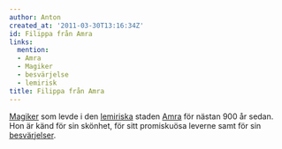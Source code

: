 ```yaml
---
author: Anton
created_at: '2011-03-30T13:16:34Z'
id: Filippa från Amra
links:
  mention:
  - Amra
  - Magiker
  - besvärjelse
  - lemirisk
title: Filippa från Amra
---
```


[Magiker] som levde i den [lemiriska] staden [Amra] för nästan 900 år sedan. Hon är känd för sin
skönhet, för sitt promiskuösa leverne samt för sin [besvärjelser].

  [Magiker]: Magiker
  [lemiriska]: lemirisk
  [Amra]: Amra
  [besvärjelser]: besvärjelse
